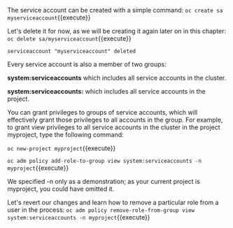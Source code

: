 The service account can be created with a simple command:
`oc create sa myserviceaccount`{{execute}}

Let's delete it for now, as we will be creating it again later on in this chapter:
`oc delete sa/myserviceaccount`{{execute}}

```
serviceaccount "myserviceaccount" deleted
```

Every service account is also a member of two groups:

**system:serviceaccounts** which includes all service accounts in the cluster.

**system:serviceaccounts:<project>** which includes all service accounts in the project.

You can grant privileges to groups of service accounts, which will effectively grant those privileges to all accounts in the group. For example, to grant view privileges to all service accounts in the cluster in the project myproject, type the following command:

`oc new-project myproject`{{execute}}

`oc adm policy add-role-to-group view system:serviceaccounts -n myproject`{{execute}}

We specified -n only as a demonstration; as your current project is myproject, you could have omitted it.

Let's revert our changes and learn how to remove a particular role from a user in the process:
`oc adm policy remove-role-from-group view system:serviceaccounts -n myproject`{{execute}}
